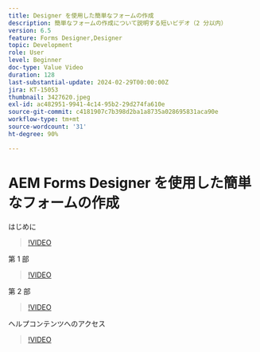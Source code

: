 ```yaml
---
title: Designer を使用した簡単なフォームの作成
description: 簡単なフォームの作成について説明する短いビデオ（2 分以内）
version: 6.5
feature: Forms Designer,Designer
topic: Development
role: User
level: Beginner
doc-type: Value Video
duration: 128
last-substantial-update: 2024-02-29T00:00:00Z
jira: KT-15053
thumbnail: 3427620.jpeg
exl-id: ac482951-9941-4c14-95b2-29d274fa610e
source-git-commit: c4181907c7b398d2ba1a8735a028695831aca90e
workflow-type: tm+mt
source-wordcount: '31'
ht-degree: 90%

---
```


# AEM Forms Designer を使用した簡単なフォームの作成

はじめに

>[!VIDEO](https://video.tv.adobe.com/v/3427622/?learn=on)

第 1 部

>[!VIDEO](https://video.tv.adobe.com/v/3427620/?learn=on)

第 2 部

>[!VIDEO](https://video.tv.adobe.com/v/3427621/?learn=on)

ヘルプコンテンツへのアクセス

>[!VIDEO](https://video.tv.adobe.com/v/3427622/?learn=on)

